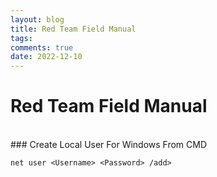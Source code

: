 ```yaml
---
layout: blog
title: Red Team Field Manual
tags: 
comments: true
date: 2022-12-10
---
```


# Red Team Field Manual
<br />
### Create Local User For Windows From CMD


    net user <Username> <Password> /add>
    
  
